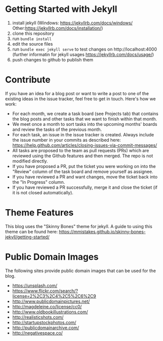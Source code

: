# Getting Started with Jekyll
1. install jekyll (Windows: https://jekyllrb.com/docs/windows/ Other:https://jekyllrb.com/docs/installation/)
1. clone this repository
1. run `bundle install`
1. edit the source files
1. run `bundle exec jekyll serve` to test changes on http://localhost:4000 (further informatin for jekyll usages https://jekyllrb.com/docs/usage/)
1. push changes to github to publish them

# Contribute
If you have an idea for a blog post or want to write a post to one of the existing ideas in the issue tracker,
feel free to get in touch. Here's how we work:
* For each month, we create a task board (see Projects tab) that contains the blog posts and other tasks that we want to finish within that month.
* We meet once a month to sort tasks into the upcoming months' boards and review the tasks of the previous month.
* For each task, an issue in the issue tracker is created. Always include the issue number in your commits as described here: https://help.github.com/articles/closing-issues-via-commit-messages/
* All tasks are proposed to the team as pull requests (PRs) which are reviewed using the Github features and then merged. The repo is not modified directly.
* If you have proposed a PR, put the ticket you were working on into the "Review" column of the task board and remove yourself as assignee.
* If you have reviewed a PR and want changes, move the ticket back into the "In Progress" column.
* If you have reviewed a PR successfully, merge it and close the ticket (if it is not closed automatically).

# Theme Features
This blog uses the "Skinny Bones" theme for jekyll. A guide to using this theme can be found here: https://mmistakes.github.io/skinny-bones-jekyll/getting-started/

# Public Domain Images
The following sites provide public domain images that can be used for the blog.
* https://unsplash.com/
* https://www.flickr.com/search/?license=2%2C3%2C4%2C5%2C6%2C9
* http://www.publicdomainpictures.net/
* http://magdeleine.co/license/cc0/
* http://www.oldbookillustrations.com/
* http://realisticshots.com/
* http://startupstockphotos.com/
* http://publicdomainarchive.com/
* http://negativespace.co/
